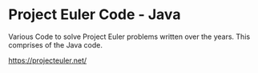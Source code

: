 # Project Euler Code - Java

Various Code to solve Project Euler problems written over the years.
This comprises of the Java code.

https://projecteuler.net/
